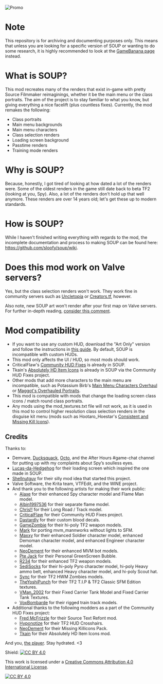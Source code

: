 ![Promo](https://i.imgur.com/KI3WMX4.png)

# Note
This repository is for archiving and documenting purposes only. This means that unless you are looking for a specific version of SOUP or wanting to do some research, it is highly recommended to look at the [GameBanana page](https://gamebanana.com/guis/36087) instead.

# What is SOUP?
This mod recreates many of the renders that exist in-game with pretty Source Filmmaker reimaginings, whether it be the main menu or the class portraits. The aim of the project is to stay familiar to what you know, but giving everything a nice facelift (plus countless fixes). Currently, the mod remakes the following:
- Class portraits
- Main menu backgrounds
- Main menu characters
- Class selection renders
- Loading screen background
- Passtime renders
- Training mode renders

# Why is SOUP?
Because, honestly, I got tired of looking at how dated a lot of the renders were. Some of the oldest renders in the game still date back to beta TF2 (looking at you, Spy). Also, a lot of the renders don't hold up that well anymore. These renders are over 14 years old; let's get these up to modern standards.

# How is SOUP?
While I haven't finished writing everything with regards to the mod, the incomplete documentation and process to making SOUP can be found here: https://github.com/sloofy/soup/wiki.

# Does this mod work on Valve servers?
Yes, but the class selection renders won't work. They work fine in community servers such as [Uncletopia](https://uncletopia.com/) or [Creators.tf](https://creators.tf/), however.

Also note, new SOUP art won't render after your first map on Valve servers. For further in-depth reading, [consider this comment](https://gamebanana.com/mods/26400?post=9800525).

# Mod compatibility
- If you want to use any custom HUD, download the "Art Only" version and follow the instructions in [this guide](https://github.com/Sloofy/soup/wiki/sv_pure-1-and-You). By default, SOUP is incompatible with custom HUDs.
- This mod only affects the UI / HUD, so most mods should work.
- CriticalFlaw's [Community HUD Fixes](https://gamebanana.com/mods/26450) is already in SOUP.
- Tkain's [Absolutely HD Item Icons](https://gamebanana.com/mods/316151) is already in SOUP via the Community HUD Fixes project.
- Other mods that add more characters to the main menu are incompatible, such as Potassium Birb's [Main Menu Characters Overhaul](https://gamebanana.com/mods/294786) or [Maggot's Overhauled Portraits](https://gamebanana.com/guis/36284).
- This mod is compatible with mods that change the loading screen class icons / match round class portraits.
- Any mods using the mod_textures.txt file will not work, as it is used in this mod to control higher resolution class selection renders in the disguise kit menu (mods such as Hootaro_Hoestar's [Consistent and Missing Kill Icons](https://gamebanana.com/mods/25953)).

## Credits
Thanks to:
- Demvare, [Ducksquack](https://steamcommunity.com/id/Ducksquack), [Octo](https://steamcommunity.com/id/CertifiedOcto/), and the After Hours #game-chat channel for putting up with my complaints about Spy’s soulless eyes.
- [Lucas-da-Hedgehog](https://www.deviantart.com/lucas-da-hedgehog) for their loading screen which inspired the one made in SOUP.
- [Shellnutguy](https://www.youtube.com/user/123pendejos) for their silly mod idea that started this project.
- Valve Software, the Krita team, VTFEdit, and the WINE project.
- And thank you to the following artists for making their work public:
  - [Alaxe](https://steamcommunity.com/id/secretlyapyro) for their enhanced Spy character model and Flame Man model.
  - [Albin1997536](https://steamcommunity.com/id/1997536) for their separate flame model.
  - [Chris!!](https://steamcommunity.com/id/christoffer395) for their Long Road / Track model.
  - [CriticalFlaw](https://twitter.com/Criticalflaw_) for their Community HUD Fixes project.
  - [Dastardly](https://steamcommunity.com/id/Ee3wanT) for their custom blood decals.
  - [GameZombie](https://steamcommunity.com/id/GameZombie) for their hi-poly TF2 weapon models.
  - [Mark](https://steamcommunity.com/profiles/76561198044307112) for porting mvm_mannworks without lights to SFM.
  - [Maxxy](https://www.artstation.com/maxxy) for their enhanced Soldier character model, enhanced Demoman character model, and enhanced Engineer character model.
  - [NeoDement](https://steamcommunity.com/id/neodement) for their enhanced MVM bot models.
  - [Pte Jack](https://steamcommunity.com/id/PteJack) for their Personal GreenScreen Bubble.
  - [R234](https://steamcommunity.com/id/crash_maul) for their enhanced TF2 weapon models.
  - [SediSocks](https://twitter.com/SediSocks) for their hi-poly Pyro character model, hi-poly Heavy ammo belt, enhanced Heavy character model, and hi-poly Scout hat.
  - [Sync](https://steamcommunity.com/profiles/76561198048922908) for their TF2 HWM Zombies models.
  - [TheYoshiPunch](https://gamebanana.com/members/1350812) for their TF2 T.I.P & TF2 Classic SFM Edition textures.
  - [VMan_2002](https://steamcommunity.com/id/VMan_2002_soAwesome) for their Fixed Carrier Tank Model and Fixed Carrier Tank Textures.
  - [VoxBombarde](https://steamcommunity.com/id/voxbombarde) for their rigged train track models.
- Additional thanks to the following modders as a part of the Community HUD Fixes project:
  - [Fred McFrizzle](https://steamcommunity.com/profiles/76561198085117424/) for their Source Text Refont mod.
  - [Hyponotize](https://github.com/Hypnootize) for their TF2 HUD Crosshairs.
  - [NeoDement](https://steamcommunity.com/id/neodement) for their Missing Killicons Pack.
  - [Tkain](https://gamebanana.com/members/1582147) for their Absolutely HD Item Icons mod.

And you, [the player](http://steamcommunity.com/my). Stay hydrated. <3

Shield: [![CC BY 4.0][cc-by-shield]][cc-by]

This work is licensed under a
[Creative Commons Attribution 4.0 International License][cc-by].

[![CC BY 4.0][cc-by-image]][cc-by]

[cc-by]: http://creativecommons.org/licenses/by/4.0/
[cc-by-image]: https://i.creativecommons.org/l/by/4.0/88x31.png
[cc-by-shield]: https://img.shields.io/badge/License-CC%20BY%204.0-lightgrey.svg
